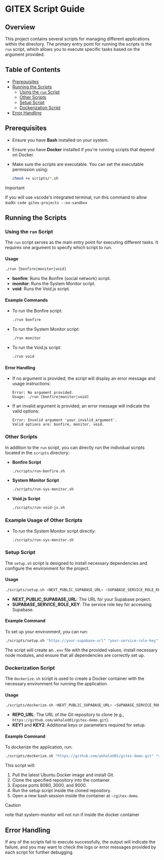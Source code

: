 # GITEX Script Guide

## Overview

This project contains several scripts for managing different applications within the directory. The primary entry point for running the scripts is the `run` script, which allows you to execute specific tasks based on the argument provided.

## Table of Contents
- [Prerequisites](#prerequisites)
- [Running the Scripts](#running-the-scripts)
  - [Using the `run` Script](#using-the-run-script)
  - [Other Scripts](#other-scripts)
  - [Setup Script](#setup-script)
  - [Dockerization Script](#dockerization-script)
- [Error Handling](#error-handling)

## Prerequisites

- Ensure you have **Bash** installed on your system.
- Ensure you have **Docker** installed if you're running scripts that depend on Docker.
- Make sure the scripts are executable. You can set the executable permission using:

  ```bash
  chmod +x scripts/*.sh
  ```

> [!IMPORTANT]  
> If you will use vscode's integrated terminal, run this command to allow sudo:
> `code gitex-projects --no-sandbox`

## Running the Scripts

### Using the `run` Script

The `run` script serves as the main entry point for executing different tasks. It requires one argument to specify which script to run.

#### Usage

```bash
./run [bonfire|monitor|void]
```

- **bonfire**: Runs the Bonfire (social network) script.
- **monitor**: Runs the System Monitor script.
- **void**: Runs the Void.js script.

#### Example Commands
- To run the Bonfire script:

  ```bash
  ./run bonfire
  ```
- To run the System Monitor script:

  ```bash
  ./run monitor
  ```
- To run the Void.js script:

  ```bash
  ./run void
  ```

#### Error Handling
- If no argument is provided, the script will display an error message and usage instructions:

  ```
  Error: No argument provided.
  Usage: ./run [bonfire|monitor|void]
  ```
- If an invalid argument is provided, an error message will indicate the valid options:

  ```
  Error: Invalid argument 'your_invalid_argument'.
  Valid options are: bonfire, monitor, void.
  ```

### Other Scripts

In addition to the `run` script, you can directly run the individual scripts located in the `scripts` directory:

- **Bonfire Script**

  ```bash
  ./scripts/run-bonfire.sh
  ```

- **System Monitor Script**

  ```bash
  ./scripts/run-sys-monitor.sh
  ```

- **Void.js Script**

  ```bash
  ./scripts/run-void-js.sh
  ```

### Example Usage of Other Scripts
- To run the System Monitor script directly:

  ```bash
  ./scripts/run-sys-monitor.sh
  ```

### Setup Script

The `setup.sh` script is designed to install necessary dependencies and configure the environment for the project.

#### Usage

```bash
./scripts/setup.sh <NEXT_PUBLIC_SUPABASE_URL> <SUPABASE_SERVICE_ROLE_KEY>
```

- **NEXT_PUBLIC_SUPABASE_URL**: The URL for your Supabase project.
- **SUPABASE_SERVICE_ROLE_KEY**: The service role key for accessing Supabase.

#### Example Command
To set up your environment, you can run:

```bash
./scripts/setup.sh "https://your-supabase-url" "your-service-role-key"
```

The script will create an `.env` file with the provided values, install necessary node modules, and ensure that all dependencies are correctly set up.

### Dockerization Script

The `dockerize.sh` script is used to create a Docker container with the necessary environment for running the application.

#### Usage

```bash
./scripts/dockerize.sh <NEXT_PUBLIC_SUPABASE_URL> <SUPABASE_SERVICE_ROLE_KEY>
```

- **REPO_URL**: The URL of the Git repository to clone (e.g., `https://github.com/akhaled01/gitex-demo.git`).
- **KEY1** and **KEY2**: Additional keys or parameters required for setup.

#### Example Command
To dockerize the application, run:

```bash
./scripts/dockerize.sh "https://github.com/akhaled01/gitex-demo.git" "your-key1" "your-key2"
```

This script will:
1. Pull the latest Ubuntu Docker image and install Git.
2. Clone the specified repository into the container.
3. Expose ports 8080, 3000, and 9000.
4. Run the setup script inside the cloned repository.
5. Open a new bash session inside the container at `~/gitex-demo`.

> [!CAUTION]
> note that system-monitor will not run if inside the docker container

## Error Handling

If any of the scripts fail to execute successfully, the output will indicate the failure, and you may want to check the logs or error messages provided by each script for further debugging.
